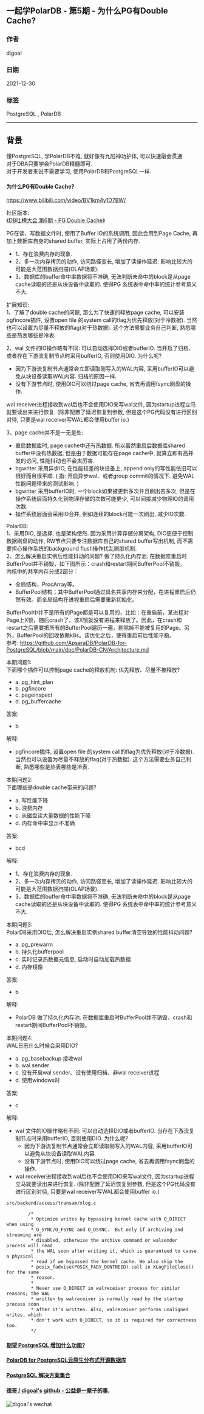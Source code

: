 ## 一起学PolarDB - 第5期 - 为什么PG有Double Cache?      
                      
### 作者               
digoal                      
                      
### 日期                      
2021-12-30                     
                      
### 标签                      
PostgreSQL , PolarDB                       
                      
----                      
                      
## 背景      
懂PostgreSQL, 学PolarDB不难, 就好像有九阳神功护体, 可以快速融会贯通.             
对于DBA只要学会PolarDB精髓即可.             
对于开发者来说不需要学习, 使用PolarDB和PostgreSQL一样.                        
            
#### 为什么PG有Double Cache?      
https://www.bilibili.com/video/BV1km4y1D7BW/   
  
社区版本:     
[《DB吐槽大会,第6期 - PG Double Cache》](../202108/20210828_06.md)      
    
PG在读、写数据文件时, 使用了Buffer IO的系统调用, 因此会用到Page Cache, 再加上数据库自身的shared buffer, 实际上占用了两份内存.     
- 1、存在浪费内存的现象.     
- 2、多一次内存拷贝的动作, 访问路径变长, 增加了读操作延迟. 影响比较大的可能是大范围数据扫描(OLAP场景).      
- 3、数据库的buffer命中率数据将不准确, 无法判断未命中的block是从page cache读取的还是从块设备中读取的. 使得PG 系统表中命中率的统计参考意义不大.      
    
扩展知识:     
1、了解了double cache的问题, 那么为了快速的释放page cache, 可以安装pgfincore插件, 设置open file 的system call的flag为优先释放(对于冷数据). 当然也可以设置为尽量不释放的flag(对于热数据).  这个方法需要业务自己判断, 熟悉哪些是热表哪些是冷表.      
    
2、wal 文件的IO操作略有不同: 可以自动选择DIO或者bufferIO. 当开启了归档、或者存在下游流复制节点时采用bufferIO, 否则使用DIO. 为什么呢?     
- 因为下游流复制节点通常会立即读取刚写入的WAL内容, 采用bufferIO可以避免从块设备读取WAL内容.   归档的原因一样.   
- 没有下游节点时, 使用DIO可以绕过page cache, 省去再调用fsync刷盘的操作.       
    
wal receiver进程接收到wal后也不会使用DIO来写wal文件, 因为startup进程立马就要读出来进行恢复. (除非配置了延迟恢复到参数, 但是这个PG代码没有进行区别对待, 只要是wal receiver写WAL都会使用buffer io.)  
    
3、page cache并不是一无是处:     
- 重启数据库时, page cache中还有热数据. 所以虽然重启后数据库shared buffer中没有热数据, 但是由于数据可能存在page cache中, 就算立即有高并发的访问, 性能抖动也不会太厉害.       
- bgwriter 采用异步IO, 在性能较差的块设备上, append only的写性能依旧可以很好而且很平顺. ( 指: 开启异步wal、或者group commit的情况下. 避免WAL性能问题带来的测试影响. )      
- bgwriter 采用bufferIO时, 一个block如果被更新多次并且刷出去多次, 但是在操作系统层面持久化到物理存储的次数可能更少, 可以间接减少物理IO的调用次数.  
- 操作系统层面会采用IO合并, 例如连续的block可能一次刷出, 减少IO次数.
        
PolarDB:      
1、采用DIO, 是选择, 也是架构使然. 因为采用计算存储分离架构, DIO更便于控制数据刷盘的动作, RW节点只要专注数据库自己的shared buffer写出机制, 而不需要担心操作系统的background flush操作扰乱刷脏机制.      
2、怎么解决重启实例后性能抖动的问题? 做了持久化内存池.  在数据库重启时BufferPool并不销毁，如下图所示：crash和restart期间BufferPool不销毁。      
内核中的共享内存分成2部分：    
- 全局结构，ProcArray等。    
- BufferPool结构；其中BufferPool通过具名共享内存来分配，在进程重启后仍然有效。而全局结构在进程重启后需要重新初始化。    
    
BufferPool中并不是所有的Page都是可以复用的，比如：在重启前，某进程对Page上X锁，随后crash了，该X锁就没有进程来释放了。因此，在crash和restart之后需要把所有的BufferPool遍历一遍，剔除掉不能被复用的Page。另外，BufferPool的回收依赖k8s。该优化之后，使得重启前后性能平稳。    
参考: https://github.com/ApsaraDB/PolarDB-for-PostgreSQL/blob/main/doc/PolarDB-CN/Architecture.md      
    
本期问题1:         
下面哪个插件可以控制page cache的释放机制: 优先释放、尽量不被释放?          
- a. pg_hint_plan      
- b. pgfincore            
- c. pageinspect      
- d. pg_buffercache     
            
答案:            
- b      
        
解释:        
- pgfincore插件, 设置open file 的system call的flag为优先释放(对于冷数据). 当然也可以设置为尽量不释放的flag(对于热数据).  这个方法需要业务自己判断, 熟悉哪些是热表哪些是冷表.      
      
本期问题2:         
下面哪些是double cache带来的问题?          
- a. 写性能下降     
- b. 浪费内存            
- c. 从磁盘读大量数据的性能下降      
- d. 内存命中率显示不准确       
            
答案:            
- bcd      
        
解释:        
- 1、存在浪费内存的现象.     
- 2、多一次内存拷贝的动作, 访问路径变长, 增加了读操作延迟. 影响比较大的可能是大范围数据扫描(OLAP场景).      
- 3、数据库的buffer命中率数据将不准确, 无法判断未命中的block是从page cache读取的还是从块设备中读取的. 使得PG 系统表中命中率的统计参考意义不大.      
    
本期问题3:         
PolarDB采用DIO后, 怎么解决重启实例shared buffer清空导致的性能抖动问题?      
- a. pg_prewarm      
- b. 持久化bufferpool            
- c. 实时记录热数据元信息, 启动时自动加载热数据      
- d. 内存镜像    
            
答案:            
- b      
        
解释:        
- PolarDB 做了持久化内存池.  在数据库重启时BufferPool并不销毁，crash和restart期间BufferPool不销毁。     
    
本期问题4:         
WAL日志什么时候会采用DIO?       
- a. pg_basebackup 接收wal    
- b. wal sender            
- c. 没有开启wal sender、没有使用归档、非wal receiver进程        
- d. 使用windows时     
            
答案:            
- c     
        
解释:        
- wal 文件的IO操作略有不同: 可以自动选择DIO或者bufferIO. 当存在下游流复制节点时采用bufferIO, 否则使用DIO. 为什么呢?     
    - 因为下游流复制节点通常会立即读取刚写入的WAL内容, 采用bufferIO可以避免从块设备读取WAL内容.     
    - 没有下游节点时, 使用DIO可以绕过page cache, 省去再调用fsync刷盘的操作.       
- wal receiver进程接收到wal后也不会使用DIO来写wal文件, 因为startup进程立马就要读出来进行恢复. (除非配置了延迟恢复到参数, 但是这个PG代码没有进行区别对待, 只要是wal receiver写WAL都会使用buffer io.)  
  
```  
src/backend/access/transam/xlog.c  
  
        /*  
         * Optimize writes by bypassing kernel cache with O_DIRECT when using  
         * O_SYNC/O_FSYNC and O_DSYNC.  But only if archiving and streaming are  
         * disabled, otherwise the archive command or walsender process will read  
         * the WAL soon after writing it, which is guaranteed to cause a physical  
         * read if we bypassed the kernel cache. We also skip the  
         * posix_fadvise(POSIX_FADV_DONTNEED) call in XLogFileClose() for the same  
         * reason.  
         *  
         * Never use O_DIRECT in walreceiver process for similar reasons; the WAL  
         * written by walreceiver is normally read by the startup process soon  
         * after it's written. Also, walreceiver performs unaligned writes, which  
         * don't work with O_DIRECT, so it is required for correctness too.  
         */  
```  
  
  
#### [期望 PostgreSQL 增加什么功能?](https://github.com/digoal/blog/issues/76 "269ac3d1c492e938c0191101c7238216")
  
  
#### [PolarDB for PostgreSQL云原生分布式开源数据库](https://github.com/ApsaraDB/PolarDB-for-PostgreSQL "57258f76c37864c6e6d23383d05714ea")
  
  
#### [PostgreSQL 解决方案集合](https://yq.aliyun.com/topic/118 "40cff096e9ed7122c512b35d8561d9c8")
  
  
#### [德哥 / digoal's github - 公益是一辈子的事.](https://github.com/digoal/blog/blob/master/README.md "22709685feb7cab07d30f30387f0a9ae")
  
  
![digoal's wechat](../pic/digoal_weixin.jpg "f7ad92eeba24523fd47a6e1a0e691b59")
  
